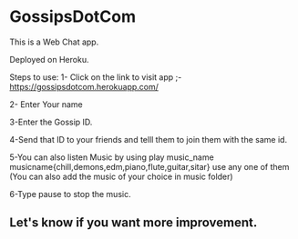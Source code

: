 # GossipsDotCom
This is a Web Chat app.

Deployed on Heroku.

Steps to use:
1- Click on the link to visit app ;-https://gossipsdotcom.herokuapp.com/

2- Enter Your name

3-Enter the Gossip ID.

4-Send that ID to your friends and telll them to join them with the same id.

5-You can also listen Music by using  play music_name  musicname{chill,demons,edm,piano,flute,guitar,sitar} use any one of them
(You can also add the music of your choice in music folder)


6-Type pause to stop the music.

## Let's know if you want more improvement.
